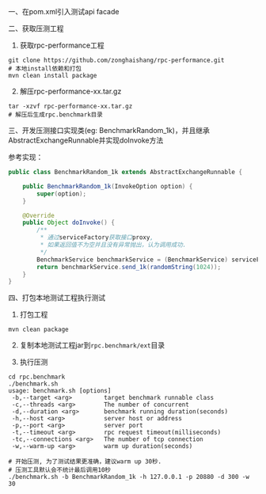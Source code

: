 一、在pom.xml引入测试api facade

二、获取压测工程

1. 获取rpc-performance工程

```shell
git clone https://github.com/zonghaishang/rpc-performance.git
# 本地install依赖和打包
mvn clean install package
```

2. 解压rpc-performance-xx.tar.gz

```shell
tar -xzvf rpc-performance-xx.tar.gz
# 解压后生成rpc.benchmark目录
```

三、开发压测接口实现类(eg: BenchmarkRandom_1k)，并且继承AbstractExchangeRunnable并实现doInvoke方法

参考实现：

```java
public class BenchmarkRandom_1k extends AbstractExchangeRunnable {

    public BenchmarkRandom_1k(InvokeOption option) {
        super(option);
    }

    @Override
    public Object doInvoke() {
        /**
         * 通过serviceFactory获取接口proxy,
         * 如果返回值不为空并且没有异常抛出，认为调用成功.
         */
        BenchmarkService benchmarkService = (BenchmarkService) serviceFactory.getReference(BenchmarkService.class);
        return benchmarkService.send_1k(randomString(1024));
    }
}
```

四、打包本地测试工程执行测试

1. 打包工程

```shell
mvn clean package
```

2. 复制本地测试工程jar到`rpc.benchmark/ext`目录

3. 执行压测

```shell
cd rpc.benchmark
./benchmark.sh
usage: benchmark.sh [options]
 -b,--target <arg>         target benchmark runnable class
 -c,--threads <arg>        The number of concurrent
 -d,--duration <arg>       benchmark running duration(seconds)
 -h,--host <arg>           server host or address
 -p,--port <arg>           server port
 -t,--timeout <arg>        rpc request timeout(milliseconds)
 -tc,--connections <arg>   The number of tcp connection
 -w,--warm-up <arg>        warm up duration(seconds)

# 开始压测, 为了测试结果更准确，建议warm up 30秒.
# 压测工具默认会不统计最后调用10秒
./benchmark.sh -b BenchmarkRandom_1k -h 127.0.0.1 -p 20880 -d 300 -w 30
```